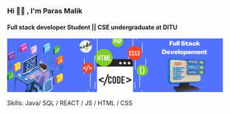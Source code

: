 ###  Hi 👋🏻 , I'm Paras Malik
#### Full stack developer Student || CSE undergraduate at DITU
![Full stack developer Student || CSE undergraduate at DITU](https://github.com/Paras292003/Paras292003/blob/main/banner.png.png)


Skills: Java/ SQL / REACT / JS / HTML / CSS











